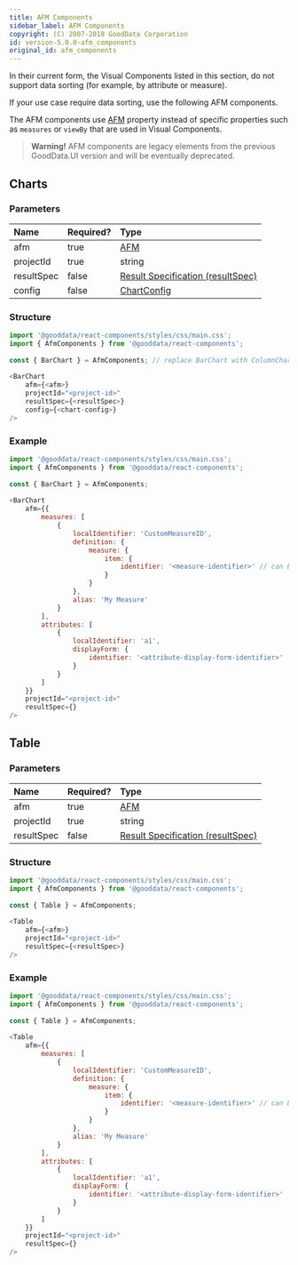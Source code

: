 ```yaml
---
title: AFM Components
sidebar_label: AFM Components
copyright: (C) 2007-2018 GoodData Corporation
id: version-5.0.0-afm_components
original_id: afm_components
---
```


In their current form, the Visual Components listed in this section, do not support data sorting (for example, by attribute or measure).

If your use case require data sorting, use the following AFM components.

The AFM components use [AFM](afm.md) property instead of specific properties such as `measures` or `viewBy` that are used in Visual Components.

> **Warning!** AFM components are legacy elements from the previous GoodData.UI version and will be eventually deprecated.

## Charts

### Parameters

| Name | Required? | Type |
| :--- | :--- | :--- |
| afm | true | [AFM](afm.md) |
| projectId | true | string |
| resultSpec  | false | [Result Specification \(resultSpec\)](result_specification.md) |
| config  | false | [ChartConfig](chart_config.md) |

### Structure

```javascript
import '@gooddata/react-components/styles/css/main.css';
import { AfmComponents } from '@gooddata/react-components';
 
const { BarChart } = AfmComponents; // replace BarChart with ColumnChart, LineChart, or PieChart whenever needed
 
<BarChart
    afm={<afm>}
    projectId="<project-id>"
    resultSpec={<resultSpec>}
    config={<chart-config>}
/>
```

### Example

```javascript
import '@gooddata/react-components/styles/css/main.css';
import { AfmComponents } from '@gooddata/react-components';
 
const { BarChart } = AfmComponents;
 
<BarChart
    afm={{
        measures: [
            {
                localIdentifier: 'CustomMeasureID',
                definition: {
                    measure: {
                        item: {
                            identifier: '<measure-identifier>' // can be referenced from the exported catalog
                        }
                    }
                },
                alias: 'My Measure'
            }
        ],
        attributes: [
            {
                localIdentifier: 'a1',
                displayForm: {
                    identifier: '<attribute-display-form-identifier>'
                }
            }
        ]
    }}
    projectId="<project-id>"
    resultSpec={}
/>
```

## Table

### Parameters

| Name | Required? | Type |
| :--- | :--- | :--- |
| afm | true | [AFM](afm.md) |
| projectId | true | string |
| resultSpec  | false | [Result Specification \(resultSpec\)](result_specification.md) |

### Structure

```javascript
import '@gooddata/react-components/styles/css/main.css';
import { AfmComponents } from '@gooddata/react-components';
 
const { Table } = AfmComponents;
 
<Table
    afm={<afm>}
    projectId="<project-id>"
    resultSpec={<resultSpec>}
/>
```

### Example

```javascript
import '@gooddata/react-components/styles/css/main.css';
import { AfmComponents } from '@gooddata/react-components';
 
const { Table } = AfmComponents;
 
<Table
    afm={{
        measures: [
            {
                localIdentifier: 'CustomMeasureID',
                definition: {
                    measure: {
                        item: {
                            identifier: '<measure-identifier>' // can be referenced from the exported catalog
                        }
                    }
                },
                alias: 'My Measure'
            }
        ],
        attributes: [
            {
                localIdentifier: 'a1',
                displayForm: {
                    identifier: '<attribute-display-form-identifier>'
                }
            }
        ]
    }}
    projectId="<project-id>"
    resultSpec={}
/>
```
